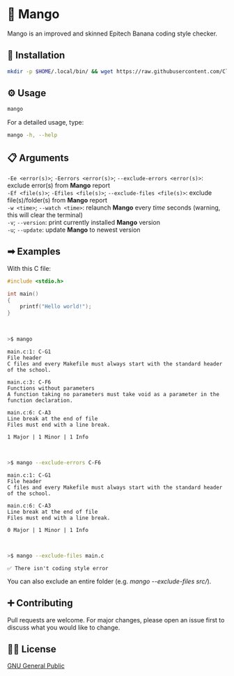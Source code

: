 # 🥭 Mango

Mango is an improved and skinned Epitech Banana coding style checker.

## 🔧 Installation

```bash
mkdir -p $HOME/.local/bin/ && wget https://raw.githubusercontent.com/Clement-Lnrd/Mango/main/mango.py -O $HOME/.local/bin/mango && chmod +x $HOME/.local/bin/mango
```

## ⚙ Usage

```bash
mango
```

For a detailed usage, type:
```bash
mango -h, --help
```

## 📋 Arguments

`-Ee <error(s)>`; `-Eerrors <error(s)>`; `--exclude-errors <error(s)>`: exclude error(s) from **Mango** report
<br/>
`-Ef <file(s)>`; `-Efiles <file(s)>`; `--exclude-files <file(s)>`: exclude file(s)/folder(s) from **Mango** report
<br/>
`-w <time>`; `--watch <time>`: relaunch **Mango** every *time* seconds (warning, this will clear the terminal)
<br/>
`-v`; `--version`: print currently installed **Mango** version
<br/>
`-u`; `--update`: update **Mango** to newest version

## ➡ Examples

With this C file:
```c
#include <stdio.h>

int main()
{
    printf("Hello world!");
}
```

<br/>

```bash
>$ mango
```
```
main.c:1: C-G1
File header
C files and every Makefile must always start with the standard header of the school.

main.c:3: C-F6
Functions without parameters
A function taking no parameters must take void as a parameter in the function declaration.

main.c:6: C-A3
Line break at the end of file
Files must end with a line break.

1 Major | 1 Minor | 1 Info
```

<br/>

```bash
>$ mango --exclude-errors C-F6
```
```
main.c:1: C-G1
File header
C files and every Makefile must always start with the standard header of the school.

main.c:6: C-A3
Line break at the end of file
Files must end with a line break.

0 Major | 1 Minor | 1 Info
```

<br/>

```bash
>$ mango --exclude-files main.c
```
```
✅ There isn't coding style error
```
You can also exclude an entire folder (e.g. *mango --exclude-files src/*).

## ➕ Contributing

Pull requests are welcome. For major changes, please open an issue first
to discuss what you would like to change.

## 👨‍⚖️ License

[GNU General Public](https://choosealicense.com/licenses/gpl-3.0/)
